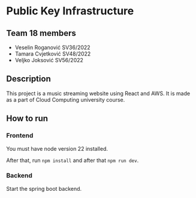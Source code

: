 # Public Key Infrastructure

## Team 18 members
- Veselin Roganović SV36/2022
- Tamara Cvjetković SV48/2022
- Veljko Joksović SV56/2022

## Description
This project is a music streaming website using React and AWS.
It is made as a part of Cloud Computing university course.

## How to run

### Frontend
You must have node version 22 installed.

After that, run `npm install` and after that `npm run dev`.

### Backend
Start the spring boot backend.
